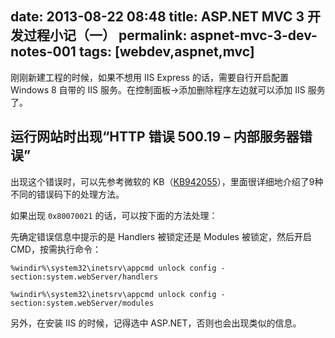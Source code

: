 date: 2013-08-22 08:48
title: ASP.NET MVC 3 开发过程小记（一）
permalink: aspnet-mvc-3-dev-notes-001
tags: [webdev,aspnet,mvc]
---

刚刚新建工程的时候，如果不想用 IIS Express 的话，需要自行开启配置 Windows 8 自带的 IIS 服务。在控制面板->添加删除程序左边就可以添加 IIS 服务了。

## 运行网站时出现“HTTP 错误 500.19 – 内部服务器错误”

出现这个错误时，可以先参考微软的 KB（[KB942055](http://support.microsoft.com/kb/942055)），里面很详细地介绍了9种不同的错误码下的处理方法。

如果出现 `0x80070021` 的话，可以按下面的方法处理：

先确定错误信息中提示的是 Handlers 被锁定还是 Modules 被锁定，然后开启 CMD，按需执行命令：

    %windir%\system32\inetsrv\appcmd unlock config -section:system.webServer/handlers

    %windir%\system32\inetsrv\appcmd unlock config -section:system.webServer/modules

另外，在安装 IIS 的时候，记得选中 ASP.NET，否则也会出现类似的信息。